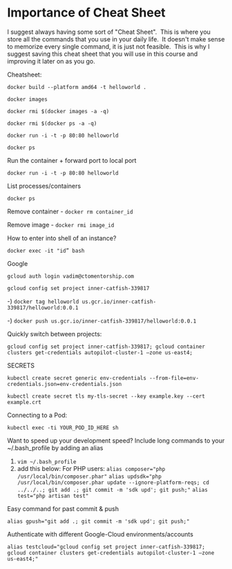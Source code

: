 # Importance of Cheat Sheet
I suggest always having some sort of "Cheat Sheet".  This is where you store all the commands that you use in your daily life.  It doesn't make sense to memorize every single command, it is just not feasible.  This is why I suggest saving this cheat sheet that you will use in this course and improving it later on as you go.

Cheatsheet:

`docker build --platform amd64 -t helloworld .`

`docker images`

`docker rmi $(docker images -a -q)`

`docker rmi $(docker ps -a -q)`

`docker run -i -t -p 80:80 helloworld`

`docker ps`

Run the container + forward port to local port

`docker run -i -t -p 80:80 helloworld`

List processes/containers

`docker ps`

Remove container - `docker rm container_id`

Remove image - `docker rmi image_id`

How to enter into shell of an instance?

`docker exec -it "id” bash`

Google

`gcloud auth login vadim@ctomentorship.com`

`gcloud config set project inner-catfish-339817`

-) `docker tag helloworld us.gcr.io/inner-catfish-339817/helloworld:0.0.1`

-) `docker push us.gcr.io/inner-catfish-339817/helloworld:0.0.1`

Quickly switch between projects:

`gcloud config set project inner-catfish-339817; gcloud container clusters get-credentials autopilot-cluster-1 —zone us-east4;`

SECRETS

`kubectl create secret generic env-credentials --from-file=env-credentials.json=env-credentials.json`

`kubectl create secret tls my-tls-secret --key example.key --cert example.crt`

Connecting to a Pod:

`kubectl exec -ti YOUR_POD_ID_HERE sh`

Want to speed up your development speed? Include long commands to your ~/.bash_profile by adding an alias
1) `vim ~/.bash_profile`
2) add this below:
For PHP users:
`alias composer="php /usr/local/bin/composer.phar"`
`alias updsdk="php /usr/local/bin/composer.phar update --ignore-platform-reqs; cd ../../..; git add .; git commit -m 'sdk upd'; git push;"`
`alias test="php artisan test"`

Easy command for past commit & push

`alias gpush="git add .; git commit -m 'sdk upd'; git push;"`

Authenticate with different Google-Cloud environments/accounts

`alias testcloud="gcloud config set project inner-catfish-339817; gcloud container clusters get-credentials autopilot-cluster-1 —zone us-east4;"`


